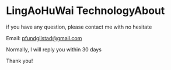 # LingAoHuWai  TechnologyAbout


if you have any question, please contact me with no hesitate

Email: pfundgilstad@gmail.com

Normally, I will reply you within 30 days

Thank you!
